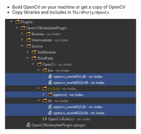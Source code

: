 ﻿- Build OpenCV on your machine or get a copy of OpenCV
- Copy libraries and includes in `ThirdParty/OpenCv`

![Library files](img/lib_files.jpg)